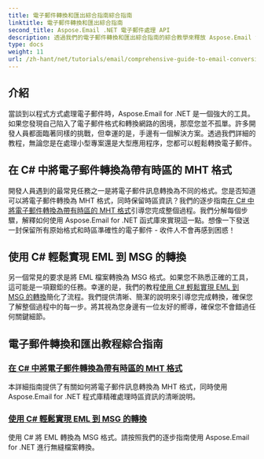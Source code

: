 ```yaml
---
title: 電子郵件轉換和匯出綜合指南綜合指南
linktitle: 電子郵件轉換和匯出綜合指南
second_title: Aspose.Email .NET 電子郵件處理 API
description: 透過我們的電子郵件轉換和匯出綜合指南的綜合教學來釋放 Aspose.Email for .NET 的強大功能。學習輕鬆轉換格式。
type: docs
weight: 11
url: /zh-hant/net/tutorials/email/comprehensive-guide-to-email-conversion-and-export/
---
```

## 介紹

當談到以程式方式處理電子郵件時，Aspose.Email for .NET 是一個強大的工具。如果您發現自己陷入了電子郵件格式和轉換網路的困境，那麼您並不孤單。許多開發人員都面臨著同樣的挑戰，但幸運的是，手邊有一個解決方案。透過我們詳細的教程，無論您是在處理小型專案還是大型應用程序，您都可以輕鬆轉換電子郵件。

## 在 C# 中將電子郵件轉換為帶有時區的 MHT 格式

開發人員遇到的最常見任務之一是將電子郵件訊息轉換為不同的格式。您是否知道可以將電子郵件轉換為 MHT 格式，同時保留時區資訊？我們的逐步指南[在 C# 中將電子郵件轉換為帶有時區的 MHT 格式](./convert-emails-to-mht-format-with-timezone-in-csharp/)引導您完成整個過程。我們分解每個步驟，解釋如何使用 Aspose.Email for .NET 函式庫來實現這一點。想像一下發送一封保留所有原始格式和時區準確性的電子郵件 - 收件人不會再感到困惑！

## 使用 C# 輕鬆實現 EML 到 MSG 的轉換

另一個常見的要求是將 EML 檔案轉換為 MSG 格式。如果您不熟悉正確的工具，這可能是一項艱鉅的任務。幸運的是，我們的教程[使用 C# 輕鬆實現 EML 到 MSG 的轉換](./eml-to-msg-convert-made-easy-using-csharp/)簡化了流程。我們提供清晰、簡潔的說明來引導您完成轉換，確保您了解整個過程中的每一步。將其視為您身邊有一位友好的嚮導，確保您不會錯過任何關鍵細節。 

## 電子郵件轉換和匯出教程綜合指南
### [在 C# 中將電子郵件轉換為帶有時區的 MHT 格式](./convert-emails-to-mht-format-with-timezone-in-csharp/)
本詳細指南提供了有關如何將電子郵件訊息轉換為 MHT 格式，同時使用 Aspose.Email for .NET 程式庫精確處理時區資訊的清晰說明。
### [使用 C# 輕鬆實現 EML 到 MSG 的轉換](./eml-to-msg-convert-made-easy-using-csharp/)
使用 C# 將 EML 轉換為 MSG 格式。請按照我們的逐步指南使用 Aspose.Email for .NET 進行無縫檔案轉換。